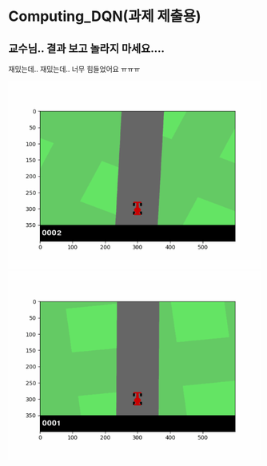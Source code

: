# Computing_DQN(과제 제출용)
## 교수님.. 결과 보고 놀라지 마세요....
재밌는데.. 재밌는데.. 너무 힘들었어요 ㅠㅠㅠ

![DQN_result_collect](result_collect/result_4.gif) ![DQN_result_collect](result_collect/result_1.gif)
